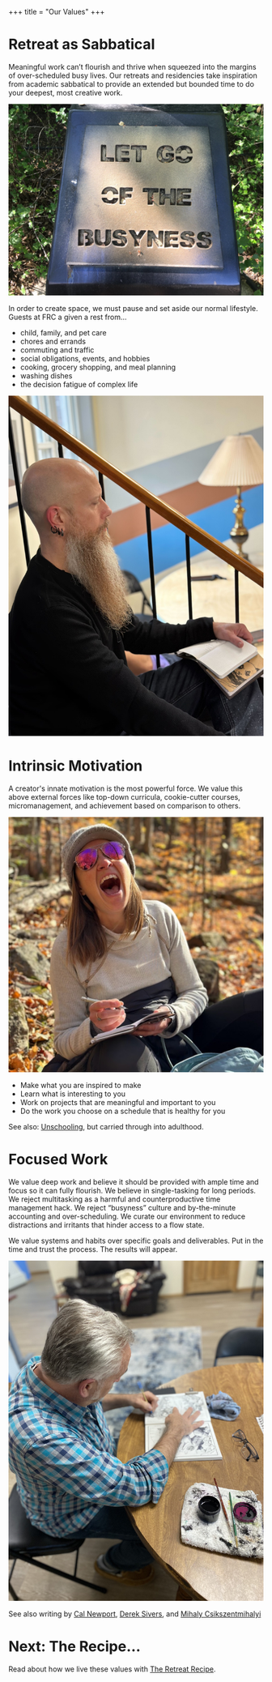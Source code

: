 +++
title = "Our Values"
+++

# Retreat as Sabbatical

Meaningful work can’t flourish and thrive when squeezed into the margins of over-scheduled busy lives. Our retreats and residencies take inspiration from academic sabbatical to provide an extended but bounded time to do your deepest, most creative work.

![stencil lettering for spray paint: LET GO OF THE BUSYNESS](busyness.jpg)

In order to create space, we must pause and set aside our normal lifestyle. Guests at FRC a given a rest from…

* child, family, and pet care
* chores and errands
* commuting and traffic
* social obligations, events, and hobbies
* cooking, grocery shopping, and meal planning
* washing dishes
* the decision fatigue of complex life

![Mike taking a moment to be mindful](mike-calm.jpg)

# Intrinsic Motivation

A creator's innate motivation is the most powerful force. We value this above external forces like top-down curricula, cookie-cutter courses, micromanagement, and achievement based on comparison to others.

![Megan laughs while sketching in a notebook during a hike](megan-laugh.jpg)

* Make what you are inspired to make
* Learn what is interesting to you
* Work on projects that are meaningful and important to you
* Do the work you choose on a schedule that is healthy for you

See also: [Unschooling](https://unschoolers.org/what-is-unschooling/), but carried through into adulthood.

# Focused Work

We value deep work and believe it should be provided with ample time and focus so it can fully flourish. We believe in single-tasking for long periods. We reject multitasking as a harmful and counterproductive time management hack. We reject “busyness” culture and by-the-minute accounting and over-scheduling. We curate our environment to reduce distractions and irritants that hinder access to a flow state.

We value systems and habits over specific goals and deliverables. Put in the time and trust the process. The results will appear.

![George working on his InkTober illustrations](george-drawing.jpg)

See also writing by [Cal Newport](https://www.goodreads.com/book/show/66354.Flow), [Derek Sivers](https://sive.rs/h), and [Mihaly Csikszentmihalyi](https://www.goodreads.com/book/show/66354.Flow)

# Next: The Recipe… 

Read about how we live these values with [The Retreat Recipe](../recipe).
